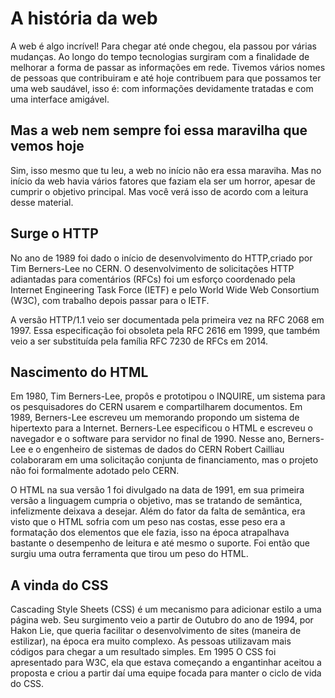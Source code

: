 # A história da web

 A web é algo incrível! Para chegar até onde chegou, ela passou por várias mudanças. Ao longo do tempo tecnologias surgiram com a finalidade de melhorar a forma de passar as informações em rede. Tivemos vários nomes de pessoas que contribuiram e até hoje contribuem para que possamos ter uma web saudável, isso é: com informações devidamente tratadas e com uma interface amigável. 

## Mas a web nem sempre foi essa maravilha que vemos hoje

 Sim, isso mesmo que tu leu, a web no início não era essa maraviha. Mas no início da web havia vários fatores que faziam ela ser um horror, apesar de cumprir o objetivo principal. Mas você verá isso de acordo com a leitura desse material. 

## Surge o HTTP

No ano de 1989 foi dado o início de desenvolvimento do HTTP,criado por Tim Berners-Lee no CERN. O desenvolvimento de solicitações HTTP adiantadas para comentários (RFCs) foi um esforço coordenado pela Internet Engineering Task Force (IETF) e pelo World Wide Web Consortium (W3C), com trabalho depois passar para o IETF.

A versão HTTP/1.1 veio ser documentada pela primeira vez na RFC 2068 em 1997. Essa especificação foi obsoleta pela RFC 2616 em 1999, que também veio a ser substituída pela família RFC 7230 de RFCs em 2014.

## Nascimento do HTML

Em 1980, Tim Berners-Lee, propôs e prototipou o INQUIRE, um sistema para os pesquisadores do CERN usarem e compartilharem documentos. Em 1989, Berners-Lee escreveu um memorando propondo um sistema de hipertexto para a Internet. Berners-Lee especificou o HTML e escreveu o navegador e o software para servidor no final de 1990. Nesse ano, Berners-Lee e o engenheiro de sistemas de dados do CERN Robert Cailliau colaboraram em uma solicitação conjunta de financiamento, mas o projeto não foi formalmente adotado pelo CERN. 

O HTML na sua versão 1 foi divulgado na data de 1991, em sua primeira versão a linguagem cumpria o objetivo, mas se tratando de semântica, infelizmente deixava a desejar. Além do fator da falta de semântica, era visto que o HTML sofria com um peso nas costas, esse peso era a formatação dos elementos que ele fazia, isso na época atrapalhava bastante o desempenho de leitura e até mesmo o suporte. Foi então que surgiu uma outra ferramenta que tirou um peso do HTML.

## A vinda do CSS

Cascading Style Sheets (CSS) é um mecanismo para adicionar estilo a uma página web. Seu surgimento veio a partir de Outubro do ano de 1994, por Hakon Lie, que queria facilitar o desenvolvimento de sites (maneira de estilizar), na época era muito complexo. As pessoas utilizavam mais códigos para chegar a um resultado simples. Em 1995 O CSS foi apresentado para W3C, ela que estava começando a engantinhar aceitou a proposta e criou a partir daí uma equipe focada para manter o ciclo de vida do CSS. 
